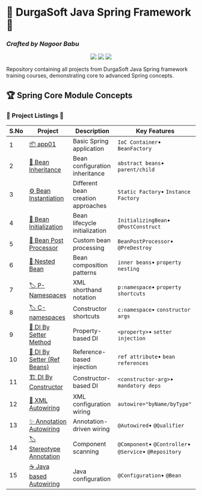  # 🌈 DurgaSoft Java Spring Framework 🚀
### *Crafted by Nagoor Babu*

<div align="center">
  <img src="https://img.shields.io/badge/Spring-6DB33F?style=for-the-badge&logo=spring&logoColor=white" />
  <img src="https://img.shields.io/badge/Java-17-ED8B00?style=for-the-badge&logo=openjdk&logoColor=white" />
  <img src="https://img.shields.io/badge/Maven-C71A36?style=for-the-badge&logo=apache-maven" />
</div>


Repository containing all projects from DurgaSoft Java Spring framework training courses, demonstrating core to advanced Spring concepts.

##  🏆 Spring Core Module Concepts    

### 📂 Project Listings 🎯 

| S.No  | Project | Description | Key Features |
|----|---------|-------------|--------------|
| 1  | [📦 app01](app01/) | Basic Spring application | `IoC Container`• `BeanFactory` |
| 2  | [🧬 Bean Inheritance](beanInheritance/) | Bean configuration inheritance | `abstract beans`• `parent/child` |
| 3  | [⚙️ Bean Instantiation](BeanInstantiation/) | Different bean creation approaches | `Static Factory`• `Instance Factory` |
| 4  | [🔄 Bean Initialization](beanInitialization/) | Bean lifecycle initialization | `InitializingBean`• `@PostConstruct` |
| 5  | [🔧 Bean Post Processor](beanPostProcessor/) | Custom bean processing | `BeanPostProcessor`• `@PreDestroy` |
| 6  | [🧩 Nested Bean](nestedBeans/) | Bean composition patterns | `inner beans`• `property nesting` |
| 7  | [🏷️ P-Namespaces](P-NameSpace/) | XML shorthand notation | `p:namespace`• `property shortcuts` |
| 8  | [🏷️ C-namespaces](C-NameSpace/) | Constructor shortcuts | `c:namespace`• `constructor args` |
| 9  | [💉 DI By Setter Method](setterMethodDependencyInjection/) | Property-based DI | `<property>`• `setter injection` |
| 10 | [🔗 DI By Setter (Ref Beans)](setterMethodDIwithRefrenceBean/) | Reference-based injection | `ref attribute`• `bean references` |
| 11 | [🏗️ DI By Constructor](constructorDependencyInjection/) | Constructor-based DI | `<constructor-arg>`• `mandatory deps` |
| 12 | [📜 XML Autowiring](XMLBasedAutowiring/) | XML configuration wiring | `autowire="byName/byType"` |
| 13 | [✨ Annotation Autowiring](AnnotationBasedAutowiring/) | Annotation-driven wiring | `@Autowired`• `@Qualifier` |
| 14 | [🏷️ Stereotype Annotation](StereoTypeAnnotation/) | Component scanning | `@Component`• `@Controller`• `@Service`• `@Repository`  |
| 15 | [☕ Java based Autowiring](JavaBasedAutowiring/) | Java configuration | `@Configuration`• `@Bean` |

<!--
### Legend:
- 📦 = Core Concept  
- 🧬 = Inheritance Patterns  
- ⚙️ = Creation Mechanisms  
- 🔄 = Lifecycle Hooks  
- 🔧 = Processing Logic  
- 🧩 = Composition  
- 🏷️ = XML Features  
- 💉 = Injection Styles  
- 🔗 = Reference Management  
- 🏗️ = Construction Patterns  
- 📜 = XML Configuration  
- ✨ = Annotation Magic  
- ☕ = Java Config
-->







